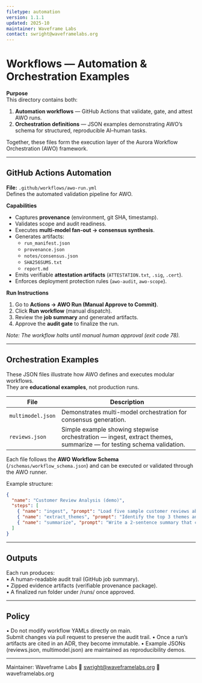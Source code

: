 ```yaml
---
filetype: automation
version: 1.1.1
updated: 2025-10
maintainer: Waveframe Labs
contact: swright@waveframelabs.org
---
```


# Workflows — Automation & Orchestration Examples

**Purpose**  
This directory contains both:
1. **Automation workflows** — GitHub Actions that validate, gate, and attest AWO runs.  
2. **Orchestration definitions** — JSON examples demonstrating AWO’s schema for structured, reproducible AI–human tasks.

Together, these files form the execution layer of the Aurora Workflow Orchestration (AWO) framework.

---

## GitHub Actions Automation

**File:** `.github/workflows/awo-run.yml`  
Defines the automated validation pipeline for AWO.  

**Capabilities**
- Captures **provenance** (environment, git SHA, timestamp).  
- Validates scope and audit readiness.  
- Executes **multi-model fan-out → consensus synthesis**.  
- Generates artifacts:  
  - `run_manifest.json`  
  - `provenance.json`  
  - `notes/consensus.json`  
  - `SHA256SUMS.txt`  
  - `report.md`  
- Emits verifiable **attestation artifacts** (`ATTESTATION.txt`, `.sig`, `.cert`).  
- Enforces deployment protection rules (`awo-audit`, `awo-scope`).

**Run Instructions**
1. Go to **Actions → AWO Run (Manual Approve to Commit)**.  
2. Click **Run workflow** (manual dispatch).  
3. Review the **job summary** and generated artifacts.  
4. Approve the **audit gate** to finalize the run.  

*Note: The workflow halts until manual human approval (exit code 78).*

---

## Orchestration Examples

These JSON files illustrate how AWO defines and executes modular workflows.  
They are **educational examples**, not production runs.

| File | Description |
|------|--------------|
| `multimodel.json` | Demonstrates multi-model orchestration for consensus generation. |
| `reviews.json` | Simple example showing stepwise orchestration — ingest, extract themes, summarize — for testing schema validation. |

Each file follows the **AWO Workflow Schema** (`/schemas/workflow_schema.json`) and can be executed or validated through the AWO runner.

Example structure:
```json
{
  "name": "Customer Review Analysis (demo)",
  "steps": [
    { "name": "ingest", "prompt": "Load five sample customer reviews about a coffee grinder." },
    { "name": "extract_themes", "prompt": "Identify the top 3 themes and one representative quote per theme." },
    { "name": "summarize", "prompt": "Write a 2-sentence summary that could go in an internal memo." }
  ]
}
```

---

## Outputs

Each run produces:  
 •	A human-readable audit trail (GitHub job summary).  
 •	Zipped evidence artifacts (verifiable provenance package).  
 •	A finalized run folder under /runs/ once approved.  

---

## Policy
 •	Do not modify workflow YAMLs directly on main.  
Submit changes via pull request to preserve the audit trail.
	•	Once a run’s artifacts are cited in an ADR, they become immutable.
	•	Example JSONs (reviews.json, multimodel.json) are maintained as reproducibility demos.

---

Maintainer: Waveframe Labs
📧 swright@waveframelabs.org
🔗 waveframelabs.org
